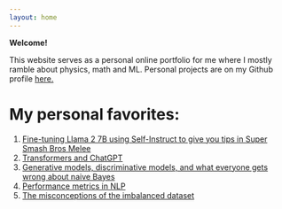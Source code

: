 ```yaml
---
layout: home
---
```



**Welcome!**

This website serves as a personal online portfolio for me where I mostly ramble about physics, math and ML. Personal projects are on my Github profile [here.](https://github.com/sangstar)


# My personal favorites:
1. [Fine-tuning Llama 2 7B using Self-Instruct to give you tips in Super Smash Bros Melee](https://sangstar.github.io/nlp/2023/08/15/melee_bot.html)
2. [Transformers and ChatGPT](https://sangstar.github.io/nlp/2023/03/03/chatgpt.html)
3.  [Generative models, discriminative models, and what everyone gets wrong about naive Bayes](https://sangstar.github.io/nlp/2023/06/03/bayes-logistic.html)
4. [Performance metrics in NLP](https://sangstar.github.io/nlp/2023/05/15/evaluation_metrics.html)
5. [The misconceptions of the imbalanced dataset](https://sangstar.github.io/ml/2023/04/22/imbalanced-datasets.html)


